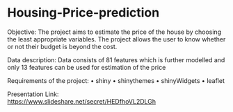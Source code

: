 # Housing-Price-prediction
Objective: 
The project aims to estimate the price of the house by choosing the least appropriate variables. The project allows the user to know whether or not their budget is beyond the cost.

Data description:
Data consists of 81 features which is further modelled and only 13 features can be used for estimation of the price

Requirements of the project:
•	shiny
•	shinythemes
•	shinyWidgets
•	leaflet

Presentation Link:   
https://www.slideshare.net/secret/HEDfhoVL2DLGh

